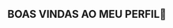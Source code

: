## BOAS VINDAS AO MEU PERFIL👋

<!--
Meu nome é Gabriella Pereira 

- Estou estudando o Alura 
- Estou me desenvolvendo na linguagem JavaScript
- Utilizo esse espaço para minha organizaçao e compartilhamento dos meus projetos desenvolvidos 

 ###Voce entra em contato comigo pelo
 
 00001132969979sp@al.educacao.sp.gov.





|[](

